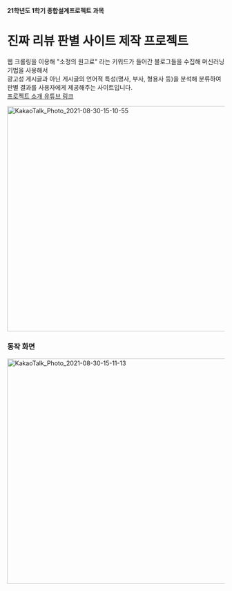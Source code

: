 #### 21학년도 1학기 종합설계프로젝트 과목
# 진짜 리뷰 판별 사이트 제작 프로젝트

웹 크롤링을 이용해 "소정의 원고료" 라는 키워드가 들어간 블로그들을 수집해 머신러닝 기법을 사용해서  </br>
광고성 게시글과 아닌 게시글의 언어적 특성(명사, 부사, 형용사 등)을 분석해 분류하여 판별 결과를
사용자에게 제공해주는 사이트입니다. </br>
[프로젝트 소개 유튜브 링크](https://www.youtube.com/watch?v=B3OSzGj6Xco)

<img width="522" alt="KakaoTalk_Photo_2021-08-30-15-10-55" src="https://user-images.githubusercontent.com/53002135/131294111-e530875c-c8bb-4768-b04d-1dd746f02589.png">




### 동작 화면
<img width="522" alt="KakaoTalk_Photo_2021-08-30-15-11-13" src="https://user-images.githubusercontent.com/53002135/131294355-e0831965-43e8-4112-8fec-4c976bd01dfa.png">

